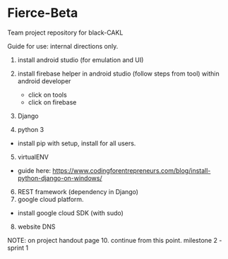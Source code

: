 # Fierce-Beta
Team project repository for black-CAKL


Guide for use: internal directions only.


1. install android studio (for emulation and UI)
2. install firebase helper in android studio (follow steps from tool)
	within android developer
	- click on tools
	- click on firebase
  
3. Django
4. python 3 
  - install pip with setup, install for all users.
5. virtualENV
  - guide here: https://www.codingforentrepreneurs.com/blog/install-python-django-on-windows/
6. REST framework (dependency in Django)
7. google cloud platform.
  - install google cloud SDK (with sudo)
8. website DNS




NOTE: on project handout page 10.  continue from this point.
milestone 2 - sprint 1
